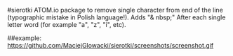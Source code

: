 #sierotki
ATOM.io package to remove single character from end of the line (typographic mistake in Polish language!). Adds "& nbsp;" After each single letter word (for example "a", "z", "i", etc).

##example:
https://github.com/MaciejGlowacki/sierotki/screenshots/screenshot.gif
